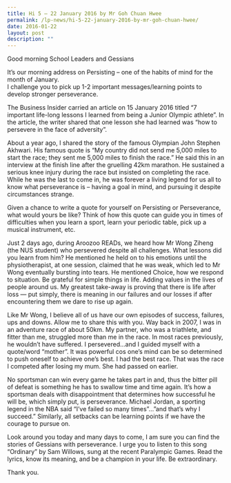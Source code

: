 ```yaml
---
title: Hi 5 – 22 January 2016 by Mr Goh Chuan Hwee
permalink: /lp-news/hi-5-22-january-2016-by-mr-goh-chuan-hwee/
date: 2016-01-22
layout: post
description: ""
---
```


Good morning School Leaders and Gessians

It’s our morning address on Persisting – one of the habits of mind for the month of January.  
I challenge you to pick up 1-2 important messages/learning points to develop stronger perseverance.

The Business Insider carried an article on 15 January 2016 titled “7 important life-long lessons I learned from being a Junior Olympic athlete”. In the article, the writer shared that one lesson she had learned was “how to persevere in the face of adversity”.

About a year ago, I shared the story of the famous Olympian John Stephen Akhwari. His famous quote is “My country did not send me 5,000 miles to start the race; they sent me 5,000 miles to finish the race.” He said this in an interview at the finish line after the gruelling 42km marathon. He sustained a serious knee injury during the race but insisted on completing the race. While he was the last to come in, he was forever a living legend for us all to know what perseverance is – having a goal in mind, and pursuing it despite circumstances strange.

Given a chance to write a quote for yourself on Persisting or Perseverance, what would yours be like? Think of how this quote can guide you in times of difficulties when you learn a sport, learn your periodic table, pick up a musical instrument, etc.

Just 2 days ago, during Aroozoo READs, we heard how Mr Wong Ziheng (the NUS student) who persevered despite all challenges. What lessons did you learn from him? He mentioned he held on to his emotions until the physiotherapist, at one session, claimed that he was weak, which led to Mr Wong eventually bursting into tears. He mentioned Choice, how we respond to situation. Be grateful for simple things in life. Adding values in the lives of people around us. My greatest take-away is proving that there is life after loss — put simply, there is meaning in our failures and our losses if after encountering them we dare to rise up again.

Like Mr Wong, I believe all of us have our own episodes of success, failures, ups and downs. Allow me to share this with you. Way back in 2007, I was in an adventure race of about 50km. My partner, who was a triathlete, and fitter than me, struggled more than me in the race. In most races previously, he wouldn’t have suffered. I persevered…and I guided myself with a quote/word “mother”. It was powerful cos one’s mind can be so determined to push oneself to achieve one’s best. I had the best race. That was the race I competed after losing my mum. She had passed on earlier.

No sportsman can win every game he takes part in and, thus the bitter pill of defeat is something he has to swallow time and time again. It’s how a sportsman deals with disappointment that determines how successful he will be, which simply put, is perseverance. Michael Jordan, a sporting legend in the NBA said “I’ve failed so many times”…”and that’s why I succeed.” Similarly, all setbacks can be learning points if we have the courage to pursue on.

Look around you today and many days to come, I am sure you can find the stories of Gessians with perseverance. I urge you to listen to this song “Ordinary” by Sam Willows, sung at the recent Paralympic Games. Read the lyrics, know its meaning, and be a champion in your life. Be extraordinary.

Thank you.